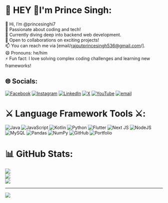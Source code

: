 # 💫 HEY 👋I'm Prince Singh:
 👋 Hi, I’m @princesinghi7<br> 👀 Passionate about coding and tech!<br> 🌱 Currently diving deep into backend web development.<br> 💬 Open to collaborations on exciting projects!<br> 📫 You can reach me via [email/rajputprincesingh536@gmail.com/].<br> 😄 Pronouns: he/him<br> ⚡ Fun fact: I love solving complex coding challenges and learning new frameworks!


## 🌐 Socials:
[![Facebook](https://img.shields.io/badge/Facebook-%231877F2.svg?logo=Facebook&logoColor=white)](https://facebook.com/@princesinghofficial7) [![Instagram](https://img.shields.io/badge/Instagram-%23E4405F.svg?logo=Instagram&logoColor=white)](https://instagram.com/@princesinghofficial7) [![LinkedIn](https://img.shields.io/badge/LinkedIn-%230077B5.svg?logo=linkedin&logoColor=white)](https://linkedin.com/in/@princesingh) [![X](https://img.shields.io/badge/X-black.svg?logo=X&logoColor=white)](https://x.com/@princesinghoff7) [![YouTube](https://img.shields.io/badge/YouTube-%23FF0000.svg?logo=YouTube&logoColor=white)](https://youtube.com/@cringe_prince) [![email](https://img.shields.io/badge/Email-D14836?logo=gmail&logoColor=white)](mailto:rajputprincesingh536@gmail.com) 

# ⚔️ Language Framework Tools ⚔️:
![Java](https://img.shields.io/badge/java-%23ED8B00.svg?style=for-the-badge&logo=openjdk&logoColor=white) ![JavaScript](https://img.shields.io/badge/javascript-%23323330.svg?style=for-the-badge&logo=javascript&logoColor=%23F7DF1E) ![Kotlin](https://img.shields.io/badge/kotlin-%237F52FF.svg?style=for-the-badge&logo=kotlin&logoColor=white) ![Python](https://img.shields.io/badge/python-3670A0?style=for-the-badge&logo=python&logoColor=ffdd54) ![Flutter](https://img.shields.io/badge/Flutter-%2302569B.svg?style=for-the-badge&logo=Flutter&logoColor=white) ![Next JS](https://img.shields.io/badge/Next-black?style=for-the-badge&logo=next.js&logoColor=white) ![NodeJS](https://img.shields.io/badge/node.js-6DA55F?style=for-the-badge&logo=node.js&logoColor=white) ![MySQL](https://img.shields.io/badge/mysql-4479A1.svg?style=for-the-badge&logo=mysql&logoColor=white) ![Pandas](https://img.shields.io/badge/pandas-%23150458.svg?style=for-the-badge&logo=pandas&logoColor=white) ![NumPy](https://img.shields.io/badge/numpy-%23013243.svg?style=for-the-badge&logo=numpy&logoColor=white) ![GitHub](https://img.shields.io/badge/github-%23121011.svg?style=for-the-badge&logo=github&logoColor=white) ![Portfolio](https://img.shields.io/badge/Portfolio-%23000000.svg?style=for-the-badge&logo=firefox&logoColor=#FF7139)
# 📊 GitHub Stats:
![](https://github-readme-stats.vercel.app/api?username=princesinghi7&theme=dark&hide_border=false&include_all_commits=true&count_private=false)<br/>
![](https://github-readme-streak-stats.herokuapp.com/?user=princesinghi7&theme=dark&hide_border=false)<br/>
![](https://github-readme-stats.vercel.app/api/top-langs/?username=princesinghi7&theme=dark&hide_border=false&include_all_commits=true&count_private=false&layout=compact)

---
[![](https://visitcount.itsvg.in/api?id=princesinghi7&icon=0&color=0)](https://visitcount.itsvg.in)

<!-- Proudly created with GPRM ( https://gprm.itsvg.in ) -->


<!---
princesinghi7/princesinghi7 is a ✨ special ✨ repository because its `README.md` (this file) appears on your GitHub profile.
You can click the Preview link to take a look at your changes.
--->
